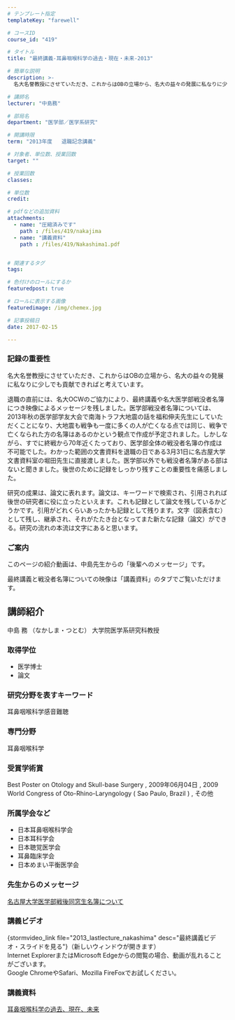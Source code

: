 ```yaml
---
# テンプレート指定
templateKey: "farewell"

# コースID
course_id: "419"

# タイトル
title: "最終講義-耳鼻咽喉科学の過去・現在・未来-2013"

# 簡単な説明
description: >-
  名大名誉教授にさせていただき、これからはOBの立場から、名大の益々の発展に私なりに少しでも貢献できればと考えています。 退職の直前には、名大OCWのご協力により、最終講義や名大医学部戦没者名簿...

# 講師名
lecturer: "中島務"

# 部局名
department: "医学部／医学系研究"

# 開講時限
term: "2013年度	退職記念講義"

# 対象者、単位数、授業回数
target: ""

# 授業回数
classes: 

# 単位数
credit: 

# pdfなどの追加資料
attachments: 
  - name: "圧縮済みです" 
    path : /files/419/nakajima
  - name: "講義資料" 
    path : /files/419/Nakashima1.pdf


# 関連するタグ
tags:

# 色付けのロールにするか
featuredpost: true

# ロールに表示する画像
featuredimage: /img/chemex.jpg

# 記事投稿日
date: 2017-02-15

---
```

### 記録の重要性

名大名誉教授にさせていただき、これからはOBの立場から、名大の益々の発展に私なりに少しでも貢献できればと考えています。 

退職の直前には、名大OCWのご協力により、最終講義や名大医学部戦没者名簿につき映像によるメッセージを残しました。医学部戦没者名簿については、2013年秋の医学部学友大会で南海トラフ大地震の話を福和伸夫先生にしていただくことになり、大地震も戦争も一度に多くの人が亡くなる点では同じ、戦争で亡くなられた方の名簿はあるのかという観点で作成が予定されました。しかしながら、すでに終戦から70年近くたっており、医学部全体の戦没者名簿の作成は不可能でした。わかった範囲の文書資料を退職の日である3月31日に名古屋大学文書資料室の堀田先生に直接渡しました。医学部以外でも戦没者名簿がある部はないと聞きました。後世のために記録をしっかり残すことの重要性を痛感しました。 

研究の成果は、論文に表れます。論文は、キーワードで検索され、引用されれば後世の研究者に役に立ったといえます。これも記録として論文を残しているかどうかです。引用がどれくらいあったかも記録として残ります。文字（図表含む）として残し、継承され、それがたたき台となってまた新たな記録（論文）ができる。研究の流れの本流は文字にあると思います。 

### ご案内

このページの紹介動画は、中島先生からの「後輩へのメッセージ」です。

最終講義と戦没者名簿についての映像は「講義資料」のタブでご覧いただけます。
## 講師紹介

中島 務 （なかしま・つとむ） 大学院医学系研究科教授 

### 取得学位

  * 医学博士
  * 論文

### 研究分野を表すキーワード

耳鼻咽喉科学感音難聴

### 専門分野

耳鼻咽喉科学

### 受賞学術賞

Best Poster on Otology and Skull-base Surgery , 2009年06月04日 , 2009 World Congress of Oto-Rhino-Laryngology ( Sao Paulo, Brazil ) , その他

### 所属学会など

  * 日本耳鼻咽喉科学会
  * 日本耳科学会
  * 日本聴覚医学会
  * 耳鼻臨床学会
  * 日本めまい平衡医学会
### 先生からのメッセージ


[ 名古屋大学医学部戦後同窓生名簿について](http://nuvideo.media.nagoya-u.ac.jp/embed/881a933e971f1b13ad7fbb00cdc050472279e2f6) 

### 講義ビデオ

{stormvideo_link file="2013_lastlecture_nakashima" desc="最終講義ビデオ・スライドを見る"}（新しいウィンドウが開きます）  
Internet ExplorerまたはMicrosoft Edgeからの閲覧の場合、動画が乱れることがございます。  
Google ChromeやSafari、Mozilla FireFoxでお試しください。 

### 講義資料


[耳鼻咽喉科学の過去、現在、未来](/files/419/Nakashima1.pdf) 
